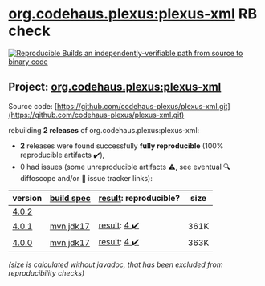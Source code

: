 [org.codehaus.plexus:plexus-xml](https://central.sonatype.com/artifact/org.codehaus.plexus/plexus-xml/4.0.1/versions) RB check
=======

[![Reproducible Builds](https://reproducible-builds.org/images/logos/rb.svg) an independently-verifiable path from source to binary code](https://reproducible-builds.org/)

## Project: [org.codehaus.plexus:plexus-xml](https://central.sonatype.com/artifact/org.codehaus.plexus/plexus-xml/4.0.1/versions)

Source code: [https://github.com/codehaus-plexus/plexus-xml.git](https://github.com/codehaus-plexus/plexus-xml.git)

rebuilding **2 releases** of org.codehaus.plexus:plexus-xml:
- **2** releases were found successfully **fully reproducible** (100% reproducible artifacts :heavy_check_mark:),
- 0 had issues (some unreproducible artifacts :warning:, see eventual :mag: diffoscope and/or :memo: issue tracker links):

| version | [build spec](/BUILDSPEC.md) | [result](https://reproducible-builds.org/docs/jvm/): reproducible? | size |
| -- | --------- | ------ | -- |
| [4.0.2](https://central.sonatype.com/artifact/org.codehaus.plexus/plexus-xml/4.0.2/pom) | | | |
| [4.0.1](https://central.sonatype.com/artifact/org.codehaus.plexus/plexus-xml/4.0.1/pom) | [mvn jdk17](plexus-xml-4.0.1.buildspec) | [result](plexus-xml-4.0.1.buildinfo): [4 :heavy_check_mark: ](plexus-xml-4.0.1.buildcompare) | 361K |
| [4.0.0](https://central.sonatype.com/artifact/org.codehaus.plexus/plexus-xml/4.0.0/pom) | [mvn jdk17](plexus-xml-4.0.0.buildspec) | [result](plexus-xml-4.0.0.buildinfo): [4 :heavy_check_mark: ](plexus-xml-4.0.0.buildcompare) | 363K |

<i>(size is calculated without javadoc, that has been excluded from reproducibility checks)</i>
